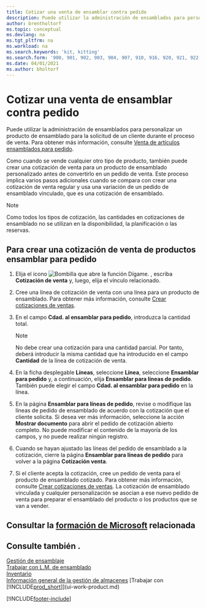 ```yaml
---
title: Cotizar una venta de ensamblar contra pedido
description: Puede utilizar la administración de ensamblados para personalizar un producto de ensamblado para la solicitud de un cliente durante el proceso de venta.
author: brentholtorf
ms.topic: conceptual
ms.devlang: na
ms.tgt_pltfrm: na
ms.workload: na
ms.search.keywords: 'kit, kitting'
ms.search.form: '900, 901, 902, 903, 904, 907, 910, 916, 920, 921, 922, 923, 940, 941, 942, 930, 931, 932, 914, 915, 905'
ms.date: 04/01/2021
ms.author: bholtorf
---
```

# Cotizar una venta de ensamblar contra pedido

Puede utilizar la administración de ensamblados para personalizar un producto de ensamblado para la solicitud de un cliente durante el proceso de venta. Para obtener más información, consulte [Venta de artículos ensamblados para pedido](assembly-how-to-sell-items-assembled-to-order.md).  

Como cuando se vende cualquier otro tipo de producto, también puede crear una cotización de venta para un producto de ensamblado personalizado antes de convertirlo en un pedido de venta. Este proceso implica varios pasos adicionales cuando se compara con crear una cotización de venta regular y usa una variación de un pedido de ensamblado vinculado, que es una cotización de ensamblado.

> [!NOTE]  
>  Como todos los tipos de cotización, las cantidades en cotizaciones de ensamblado no se utilizan en la disponibilidad, la planificación o las reservas.  

## Para crear una cotización de venta de productos ensamblar para pedido

1.  Elija el icono ![Bombilla que abre la función Dígame.](media/ui-search/search_small.png "Dígame qué desea hacer") , escriba **Cotización de venta** y, luego, elija el vínculo relacionado.  
2.  Cree una línea de cotización de venta con una línea para un producto de ensamblado. Para obtener más información, consulte [Crear cotizaciones de ventas](sales-how-make-offers.md).  
3.  En el campo **Cdad. al ensamblar para pedido**, introduzca la cantidad total.

    > [!NOTE]  
    >  No debe crear una cotización para una cantidad parcial. Por tanto, deberá introducir la misma cantidad que ha introducido en el campo **Cantidad** de la línea de cotización de venta.  

4.  En la ficha desplegable **Líneas**, seleccione **Línea**, seleccione **Ensamblar para pedido** y, a continuación, elija **Ensamblar para líneas de pedido**. También puede elegir el campo **Cdad. al ensamblar para pedido** en la línea.  
5.  En la página **Ensamblar para líneas de pedido**, revise o modifique las líneas de pedido de ensamblado de acuerdo con la cotización que el cliente solicita. Si desea ver más información, seleccione la acción **Mostrar documento** para abrir el pedido de cotización abierto completo. No puede modificar el contenido de la mayoría de los campos, y no puede realizar ningún registro.  
6.  Cuando se hayan ajustado las líneas del pedido de ensamblado a la cotización, cierre la página **Ensamblar para líneas de pedido** para volver a la página **Cotización venta**.  
7.  Si el cliente acepta la cotización, cree un pedido de venta para el producto de ensamblado cotizado. Para obtener más información, consulte [Crear cotizaciones de ventas](sales-how-make-offers.md). La cotización de ensamblado vinculada y cualquier personalización se asocian a ese nuevo pedido de venta para preparar el ensamblado del producto o los productos que se van a vender.  

## Consultar la [formación de Microsoft](/training/modules/assemble-to-order-dynamics-365-business-central/) relacionada

## Consulte también .

[Gestión de ensamblaje](assembly-assemble-items.md)  
[Trabajar con L.M. de ensamblado](assembly-how-work-assembly-boms.md)  
[Inventario](inventory-manage-inventory.md)  
[Información general de la gestión de almacenes](design-details-warehouse-management.md)
[Trabajar con [!INCLUDE[prod_short](includes/prod_short.md)]](ui-work-product.md)


[!INCLUDE[footer-include](includes/footer-banner.md)]
